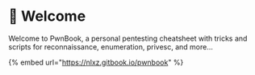 # 👾 Welcome

Welcome to PwnBook, a personal pentesting cheatsheet with tricks and scripts for reconnaissance, enumeration, privesc, and more...

{% embed url="https://nlxz.gitbook.io/pwnbook" %}
